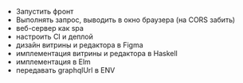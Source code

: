 - Запустить фронт
- Выполнять запрос, выводить в окно браузера (на CORS забить)
- веб-сервер как spa
- настроить CI и деплой
- дизайн витрины и редактора в Figma
- имплементация витрины и редактора в Haskell
- имплементация в Elm
- передавать graphqlUrl в ENV